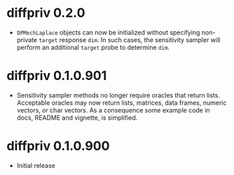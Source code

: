 # diffpriv 0.2.0

* `DPMechLaplace` objects can now be initialized without specifying non-private `target` response `dim`. In such cases, the sensitivity sampler will perform an additional `target` probe to determine `dim`.

# diffpriv 0.1.0.901

* Sensitivity sampler methods no longer require oracles that return lists. Acceptable oracles may now return lists, matrices, data frames, numeric vectors, or char vectors. As a consequence some example code in docs, README and vignette, is simplified.

# diffpriv 0.1.0.900

* Initial release
